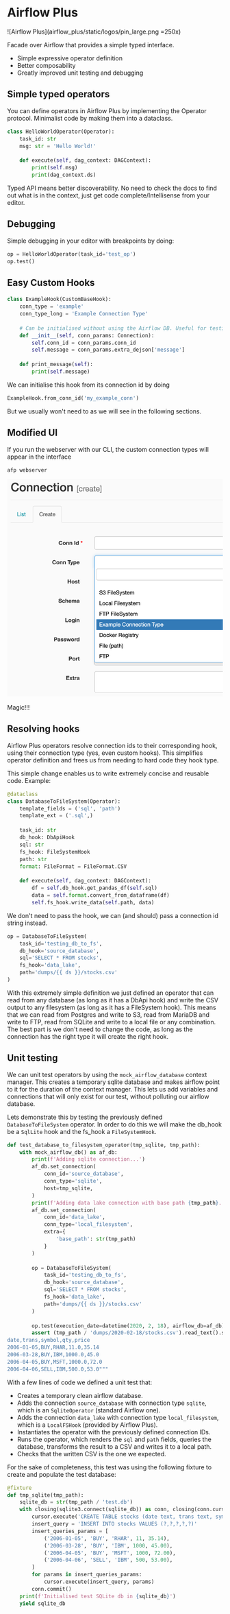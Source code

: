 # Airflow Plus
![Airflow Plus](airflow_plus/static/logos/pin_large.png =250x)

Facade over Airflow that provides a simple typed interface.

- Simple expressive operator definition
- Better composability
- Greatly improved unit testing and debugging

## Simple typed operators
You can define operators in Airflow Plus by implementing the Operator protocol. Minimalist code by making them into a dataclass.

```python
class HelloWorldOperator(Operator):
    task_id: str
    msg: str = 'Hello World!'

    def execute(self, dag_context: DAGContext):
        print(self.msg)
        print(dag_context.ds)
```

Typed API means better discoverability. No need to check the docs to find out what is in the context, just get code complete/Intellisense from your editor.

## Debugging
Simple debugging in your editor with breakpoints by doing:

```python
op = HelloWorldOperator(task_id='test_op')
op.test()
```

## Easy Custom Hooks

```python
class ExampleHook(CustomBaseHook):
    conn_type = 'example'
    conn_type_long = 'Example Connection Type'

    # Can be initialised without using the Airflow DB. Useful for testing
    def __init__(self, conn_params: Connection):
        self.conn_id = conn_params.conn_id
        self.message = conn_params.extra_dejson['message']

    def print_message(self):
        print(self.message)
```

We can initialise this hook from its connection id by doing
```python
ExampleHook.from_conn_id('my_example_conn')
```

But we usually won't need to as we will see in the following sections.

## Modified UI

If you run the webserver with our CLI, the custom connection types will appear in the interface

```bash
afp webserver
```

![Custom connection in UI](airflow_plus/static/custom_conn_ui.png)

Magic!!!

## Resolving hooks

Airflow Plus operators resolve connection ids to their corresponding hook, using their connection type (yes, even custom hooks). This simplifies operator definition and frees us from needing to hard code they hook type.

This simple change enables us to write extremely concise and reusable code. Example:

```python
@dataclass
class DatabaseToFileSystem(Operator):
    template_fields = ('sql', 'path')
    template_ext = ('.sql',)

    task_id: str
    db_hook: DbApiHook
    sql: str
    fs_hook: FileSystemHook
    path: str
    format: FileFormat = FileFormat.CSV

    def execute(self, dag_context: DAGContext):
        df = self.db_hook.get_pandas_df(self.sql)
        data = self.format.convert_from_dataframe(df)
        self.fs_hook.write_data(self.path, data)
```

We don't need to pass the hook, we can (and should) pass a connection id string instead.

```python
op = DatabaseToFileSystem(
    task_id='testing_db_to_fs',
    db_hook='source_database',
    sql='SELECT * FROM stocks',
    fs_hook='data_lake',
    path='dumps/{{ ds }}/stocks.csv'
)
```

With this extremely simple definition we just defined an operator that can read from any database (as long as it has a DbApi hook) and write the CSV output to any filesystem (as long as it has a FileSystem hook). This means that we can read from Postgres and write to S3, read from MariaDB and write to FTP, read from SQLite and write to a local file or any combination. The best part is we don't need to change the code, as long as the connection has the right type it will create the right hook.

## Unit testing

We can unit test operators by using the `mock_airflow_database` context manager. This creates a temporary sqlite database and makes airflow point to it for the duration of the context manager. This lets us add variables and connections that will only exist for our test, without polluting our airflow database.

Lets demonstrate this by testing the previously defined `DatabaseToFileSystem` operator. In order to do this we will make the db_hook be a `SqlLite` hook and the fs_hook a `FileSystemHook`.

```python
def test_database_to_filesystem_operator(tmp_sqlite, tmp_path):
    with mock_airflow_db() as af_db:
        print(f'Adding sqlite connection...')
        af_db.set_connection(
            conn_id='source_database',
            conn_type='sqlite',
            host=tmp_sqlite,
        )
        print(f'Adding data lake connection with base path {tmp_path}...')
        af_db.set_connection(
            conn_id='data_lake',
            conn_type='local_filesystem',
            extra={
                'base_path': str(tmp_path)
            }
        )

        op = DatabaseToFileSystem(
            task_id='testing_db_to_fs',
            db_hook='source_database',
            sql='SELECT * FROM stocks',
            fs_hook='data_lake',
            path='dumps/{{ ds }}/stocks.csv'
        )

        op.test(execution_date=datetime(2020, 2, 18), airflow_db=af_db)
        assert (tmp_path / 'dumps/2020-02-18/stocks.csv').read_text().strip() == """\
date,trans,symbol,qty,price
2006-01-05,BUY,RHAR,11.0,35.14
2006-03-28,BUY,IBM,1000.0,45.0
2006-04-05,BUY,MSFT,1000.0,72.0
2006-04-06,SELL,IBM,500.0,53.0"""
```

With a few lines of code we defined a unit test that:
- Creates a temporary clean airflow database.
- Adds the connection `source_database` with connection type `sqlite`, which is an `SqliteOperator` (standard Airflow one).
- Adds the connection `data_lake` with connection type `local_filesystem`, which is a `LocalFSHook` (provided by Airflow Plus).
- Instantiates the operator with the previously defined connection IDs.
- Runs the operator, which renders the `sql` and `path` fields, queries the database, transforms the result to a CSV and writes it to a local path.
- Checks that the written CSV is the one we expected.

For the sake of completeness, this test was using the following fixture to create and populate the test database:

```python
@fixture
def tmp_sqlite(tmp_path):
    sqlite_db = str(tmp_path / 'test.db')
    with closing(sqlite3.connect(sqlite_db)) as conn, closing(conn.cursor()) as cursor:
        cursor.execute('CREATE TABLE stocks (date text, trans text, symbol text, qty real, price real)')
        insert_query = 'INSERT INTO stocks VALUES (?,?,?,?,?)'
        insert_queries_params = [
            ('2006-01-05', 'BUY', 'RHAR', 11, 35.14),
            ('2006-03-28', 'BUY', 'IBM', 1000, 45.00),
            ('2006-04-05', 'BUY', 'MSFT', 1000, 72.00),
            ('2006-04-06', 'SELL', 'IBM', 500, 53.00),
        ]
        for params in insert_queries_params:
            cursor.execute(insert_query, params)
        conn.commit()
    print(f'Initialised test SQLite db in {sqlite_db}')
    yield sqlite_db

```
